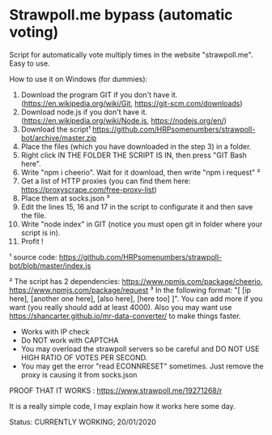 # Strawpoll.me bypass (automatic voting)
Script for automatically vote multiply times in the website "strawpoll.me". Easy to use.

How to use it on Windows (for dummies):

1. Download the program GIT if you don't have it. (https://en.wikipedia.org/wiki/Git, https://git-scm.com/downloads)
2. Download node.js if you don't have it. (https://en.wikipedia.org/wiki/Node.js, https://nodejs.org/en/)
3. Download the script¹ https://github.com/HRPsomenumbers/strawpoll-bot/archive/master.zip
4. Place the files (which you have downloaded in the step 3) in a folder.
5. Right click IN THE FOLDER THE SCRIPT IS IN, then press "GIT Bash here".
6. Write "npm i cheerio". Wait for it download, then write "npm i request" ²
7. Get a list of HTTP proxies (you can find them here: https://proxyscrape.com/free-proxy-list)
8. Place them at socks.json ³
9. Edit the lines 15, 16 and 17 in the script to configurate it and then save the file.
10. Write "node index" in GIT (notice you must open git in folder where your script is in).
11. Profit !


¹ source code: https://github.com/HRPsomenumbers/strawpoll-bot/blob/master/index.js

² The script has 2 dependencies: https://www.npmjs.com/package/cheerio, https://www.npmjs.com/package/request
³ In the following format: "[ [ip here], [another one here], [also here], [here too] ]". You can add more if you want (you really should add at least 4000). Also you may want use https://shancarter.github.io/mr-data-converter/ to make things faster.



* Works with IP check
* Do NOT work with CAPTCHA
* You may overload the strawpoll servers so be careful and DO NOT USE HIGH RATIO OF VOTES PER SECOND. 
* You may get the error "read ECONNRESET" sometimes. Just remove the proxy is causing it from socks.json


PROOF THAT IT WORKS : https://www.strawpoll.me/19271268/r

It is a really simple code, I may explain how it works here some day.

Status: CURRENTLY WORKING; 20/01/2020
